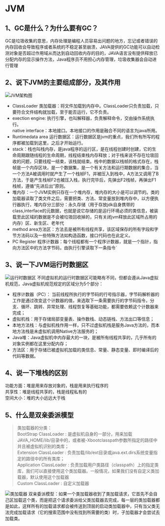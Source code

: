 # JVM
## 1、GC是什么？为什么要有GC？

GC是垃圾收集的意思，内存处理是编程人员容易出问题的地方，忘记或者错误的内存回收会导致程序或者系统的不稳定甚至崩溃，JAVA提供的GC功能可以自动检测对象是否超过作用域从而达到自动回收内存的目的，JAVA语言没有提供释放已分配内存的显示操作方法，Java程序员不用担心内存管理，垃圾收集器会自动进行管理

## 2、说下JVM的主要组成部分，及其作用
![JVM架构图](/img/jvm-s.png)
- ClassLoader 类加载器：将文件加载到内存中。ClassLoader只负责加载，只要符合文件结构就加载，至于能否运行，它不负责。
- exection engine: 执行引擎，也叫解释器，负责解释命令，交由操作系统执行。  
  native interface：本地接口。本地接口的作用是融合不同的语言为java所用。
- Runtimedata area 运行数据区：运行数据区是jvm的重点，我们所有所写的程序都被加载到这里，之后才开始运行。
- stack：栈也叫栈内存，是java程序的运行区，是在线程创建时创建，它的生命周期跟随线程的生命周期，线程结束栈内存释放；对于栈来说不存在垃圾回收的问题，只要线程一结束，该栈就结束。栈中的数据以栈帧的格式存在，栈帧是一个内存区块，是一个数据集，是一个有关方法和运行期数据的集合，当一个方法A被调用时就产生了一个栈帧F1，并被压入到栈中，A方法又调用了B方法，于是产生栈帧F2也被压入栈，执行完毕后，先弹出F2栈帧，再弹出F1栈帧，遵循“先进后出”原则。
- 堆内存：一个JVM实例只存在一个堆内存，堆内存的大小是可以调节的。类的加载器读取了类文件之后，需要把类、方法、常变量放到堆内存中，以方便执行器执行，堆内存分三部分：永久存储（用于存放jdk自身携带的class,interface的元数据，也就是说它存储的是运行环境必须的类信息，被装载至此区域的数据是不会被垃圾回收掉的，只有关闭jvm释放此区域所占用的内存）区、新生区、老年代
- method area方法区：方法去是被所有线程共享，该区域保存的所有字段和字节方法码以及一些特殊方法如构造函数，接口代码也在此定义。
- PC Register 程序计数器：每个线程都有一个程序计数器，就是一个指针，指向方法区中的方法字节码，由执行引擎读取下一条指令`

## 3、说一下JVM运行时数据区
![运行时数据区](/img/runtimeDataArea.png)
不同虚拟机的运行时数据区可能略有不同，但都会遵从Java虚拟机规范，Java虚拟机规范规定的区域分为5个部分：
- 程序计数器（PC）： 当前线程所执行的字节码的行号指示器，字节码解析器的工作是通过改变这个计数器的值，来选取下一条需要执行的字节码指令，分支、循环、跳转、异常处理、线程恢复等基础功能，都需要依赖这个计数器来完成；
- 虚拟机栈：用于存储局部变量表、操作数栈、动态链栈、方法出口等信息；
- 本地方法栈：与虚拟机栈作用一样，只不过虚拟机栈是服务Java方法的，而本地方法栈是未虚拟机调用Native方法服务的；
- Java堆：Java虚拟机中内存最大的一块，是被所有线程共享的，几乎所有的对象实例都在这里分配内存；
- 方法区：用于存储已被虚拟机加载的类信息、常量、静态变量、即时编译后的代码等数据。

## 4、说一下堆栈的区别
功能方面：堆是用来存放对象的，栈是用来执行程序的  
共享性：堆是线程共享的，栈是线程私有的  
空间大小：堆的大小远远大于栈

## 5、什么是双亲委派模型

> 类加载器的分类：  
> BootStrap ClassLoader : 是虚拟机自身的一部分，用来加载JAVA_HOME/lib/目录中的，或者被-Xbootclasspath参数所指定的路径中并且被虚拟机识别的类库；  
> Extension ClassLoader : 负责加载/lib/ext目录或java.ext.dirs系统变量指定的路径中的所有类库；  
> Application ClassLoader : 负责加载用户类路径（classpath）上的指定类库，我们可以直接使用这个类加载器。一般情况，如果我们没有自定义类加载器，默认使用这个加载器  
> Custom ClassLoader : 自定义加载器


![类加载器](/img/classLoader.png)
双亲委派模型：如果一个类加载器收到了类加载请求，它首先不会自己区加载这个类，而是把这个请求委派给父类加载器去完成，每一层的类加载器都是如此，这样所有的加载请求都会被传送到顶层的启动类加载器中，只有当父类无法完成加载请求（它的搜索范围中没有找到所需要的类）时，子加载器才会尝试去加载类。